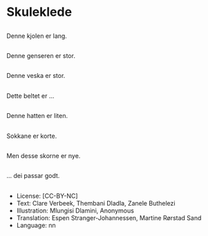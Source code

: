 # Skuleklede

##
Denne kjolen er lang.

##
Denne genseren er stor.

##
Denne veska er stor.

##
Dette beltet er ...

##
Denne hatten er liten.

##
Sokkane er korte.

##
Men desse skorne er nye.

##
... dei passar godt.

##
* License: [CC-BY-NC]
* Text: Clare Verbeek, Thembani Dladla, Zanele Buthelezi
* Illustration: Mlungisi Dlamini, Anonymous
* Translation: Espen Stranger-Johannessen, Martine Rørstad Sand
* Language: nn
